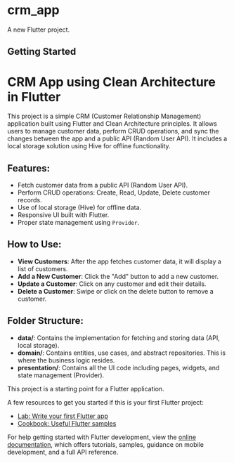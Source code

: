 # crm_app

A new Flutter project.

## Getting Started
# CRM App using Clean Architecture in Flutter

This project is a simple CRM (Customer Relationship Management) application built using Flutter and Clean Architecture principles. It allows users to manage customer data, perform CRUD operations, and sync the changes between the app and a public API (Random User API). It includes a local storage solution using Hive for offline functionality.

## Features:
- Fetch customer data from a public API (Random User API).
- Perform CRUD operations: Create, Read, Update, Delete customer records.
- Use of local storage (Hive) for offline data.
- Responsive UI built with Flutter.
- Proper state management using `Provider`.

## How to Use:
- **View Customers**: After the app fetches customer data, it will display a list of customers.
- **Add a New Customer**: Click the "Add" button to add a new customer.
- **Update a Customer**: Click on any customer and edit their details.
- **Delete a Customer**: Swipe or click on the delete button to remove a customer.


## Folder Structure:
- **data/**: Contains the implementation for fetching and storing data (API, local storage).
- **domain/**: Contains entities, use cases, and abstract repositories. This is where the business logic resides.
- **presentation/**: Contains all the UI code including pages, widgets, and state management (Provider).


This project is a starting point for a Flutter application.

A few resources to get you started if this is your first Flutter project:

- [Lab: Write your first Flutter app](https://docs.flutter.dev/get-started/codelab)
- [Cookbook: Useful Flutter samples](https://docs.flutter.dev/cookbook)

For help getting started with Flutter development, view the
[online documentation](https://docs.flutter.dev/), which offers tutorials,
samples, guidance on mobile development, and a full API reference.
